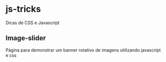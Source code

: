 # js-tricks
Dicas de CSS e Javascript


## Image-slider

Página para demonstrar um banner rotativo de imagens utilizando javascript e css
